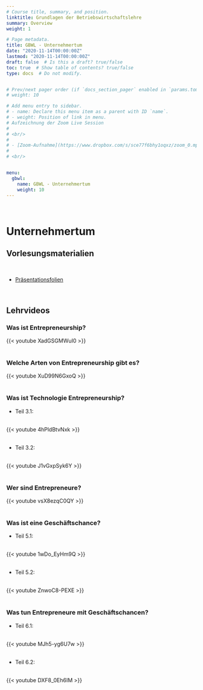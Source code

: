 ```yaml
---
# Course title, summary, and position.
linktitle: Grundlagen der Betriebswirtschaftslehre
summary: Overview
weight: 1

# Page metadata.
title: GBWL - Unternehmertum
date: "2020-11-14T00:00:00Z"
lastmod: "2020-11-14T00:00:00Z"
draft: false  # Is this a draft? true/false
toc: true  # Show table of contents? true/false
type: docs  # Do not modify.


# Prev/next pager order (if `docs_section_pager` enabled in `params.toml`)
# weight: 10

# Add menu entry to sidebar.
# - name: Declare this menu item as a parent with ID `name`.
# - weight: Position of link in menu.
# Aufzeichnung der Zoom Live Session
# 
# <br/>
# 
# - [Zoom-Aufnahme](https://www.dropbox.com/s/sce77f6bhy1oqxz/zoom_0.mp4?dl=0)
# 
# <br/>


menu:
  gbwl:
    name: GBWL - Unternehmertum
    weight: 10
---
```


<br/>

# Unternehmertum
## Vorlesungsmaterialien

<br/>

- [Präsentationsfolien](https://www.dropbox.com/s/lg825tfykgkzv95/GBWL_Unternehmertum_WS23.pdf?dl=0)

<br/>



## Lehrvideos


### Was ist Entrepreneurship?

{{< youtube XadGSGMWuI0 >}}
<br/><br/>

### Welche Arten von Entrepreneurship gibt es?

{{< youtube XuD99N6GxoQ >}}
<br/><br/>

### Was ist Technologie Entrepreneurship?

- Teil 3.1:
<br/>
{{< youtube 4hPldBtvNxk >}}
<br/><br/>

- Teil 3.2:
<br/>
{{< youtube J1vGxpSyk6Y >}}
<br/><br/>

### Wer sind Entrepreneure?

{{< youtube vsX8ezqC0QY >}}
<br/><br/>

### Was ist eine Geschäftschance?

- Teil 5.1:
<br/>
{{< youtube 1wDo_EyHm9Q >}}
<br/><br/>

- Teil 5.2:
<br/>
{{< youtube ZnwoC8-PEXE >}}
<br/><br/>

### Was tun Entrepreneure mit Geschäftschancen?

- Teil 6.1:
<br/>
{{< youtube MJh5-yg6U7w >}}
<br/><br/>

- Teil 6.2:
<br/>
{{< youtube DXF8_0Eh6IM >}}
<br/><br/>
